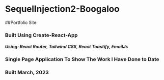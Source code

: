 # SequelInjection2-Boogaloo
##Portfolio Site 
### Built Using Create-React-App
####    *Using: React Router, Tailwind CSS, React Toastify, EmailJs*
### Single Page Application To Show The Work I Have Done to Date
### Built March, 2023


